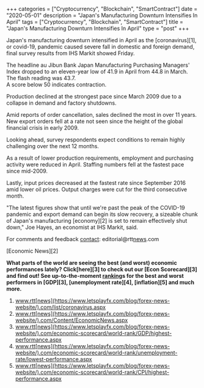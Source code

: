 +++
categories = ["Cryptocurrency", "Blockchain", "SmartContract"]
date = "2020-05-01"
description = "Japan's Manufacturing Downturn Intensifies In April"
tags = ["Cryptocurrency", "Blockchain", "SmartContract"]
title = "Japan's Manufacturing Downturn Intensifies In April"
type = "post"
+++

Japan's manufacturing downturn intensified in April as the
[coronavirus][1], or covid-19, pandemic caused severe fall in domestic
and foreign demand, final survey results from IHS Markit showed Friday.

The headline au Jibun Bank Japan Manufacturing Purchasing Managers'
Index dropped to an eleven-year low of 41.9 in April from 44.8 in March.
The flash reading was 43.7.  
A score below 50 indicates contraction.

Production declined at the strongest pace since March 2009 due to a
collapse in demand and factory shutdowns.

Amid reports of order cancellation, sales declined the most in over 11
years. New export orders fell at a rate not seen since the height of the
global financial crisis in early 2009.

Looking ahead, survey respondents expect conditions to remain highly
challenging over the next 12 months.

As a result of lower production requirements, employment and purchasing
activity were reduced in April. Staffing numbers fell at the fastest
pace since mid-2009.

Lastly, input prices decreased at the fastest rate since September 2016
amid lower oil prices. Output charges were cut for the third consecutive
month.

"The latest figures show that until we're past the peak of the COVID-19
pandemic and export demand can begin its slow recovery, a sizeable chunk
of Japan's manufacturing [economy][2] is set to remain effectively shut
down," Joe Hayes, an economist at IHS Markit, said.

For comments and feedback [contact](https://www.playgroundfx.com/contact/): editorial@rtt[news](https://www.letsplayfx.com/blog/forex-news-website/).com

[Economic News][2]

 **What parts of the world are seeing the best (and worst) economic
performances lately? Click[here][3] to check out our [Econ Scorecard][3]
and find out! See up-to-the-moment [ranking](https://www.playgroundfx.com/blog/crypto-exchange-ranking/)s for the best and worst
performers in [GDP][3], [unemployment rate][4], [inflation][5] and much
more.**

   1. www.rtt[news](https://www.letsplayfx.com/blog/forex-news-website/).com/list/coronavirus.aspx
   2. www.rtt[news](https://www.letsplayfx.com/blog/forex-news-website/).com/Content/EconomicNews.aspx
   3. www.rtt[news](https://www.letsplayfx.com/blog/forex-news-website/).com/economic-scorecard/world-rank/GDP/highest-performance.aspx
   4. www.rtt[news](https://www.letsplayfx.com/blog/forex-news-website/).com/economic-scorecard/world-rank/unemployment-rate/lowest-performance.aspx
   5. www.rtt[news](https://www.letsplayfx.com/blog/forex-news-website/).com/economic-scorecard/world-rank/CPI/highest-performance.aspx